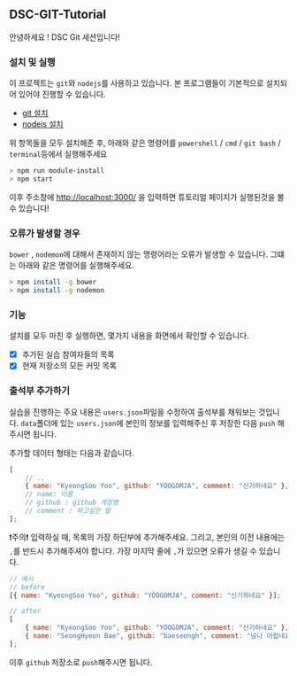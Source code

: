 ## DSC-GIT-Tutorial

안녕하세요 ! DSC Git 세션입니다!

### 설치 및 실행

이 프로젝트는 `git`와 `nodejs`를 사용하고 있습니다. 본 프로그램들이 기본적으로 설치되어 있어야 진행할 수 있습니다.

-   [git 설치](https://git-scm.com/downloads)
-   [nodejs 설치](https://nodejs.org/ko/download/)

위 항목들을 모두 설치해준 후, 아래와 같은 명령어를 `powershell` / `cmd` / `git bash` / `terminal`등에서 실행해주세요

```bash
> npm run module-install
> npm start
```
이후 주소창에 [http://localhost:3000/](http://localhost:3000/) 을 입력하면 튜토리얼 페이지가 실행된것을 볼 수 있습니다!

### 오류가 발생할 경우

`bower` , `nodemon`에 대해서 존재하지 않는 명령어라는 오류가 발생할 수 있습니다. 그떄는 아래와 같은 명령어를 실행해주세요.

```bash
> npm install -g bower
> npm install -g nodemon
```

### 기능

설치를 모두 마친 후 실행하면, 몇가지 내용을 화면에서 확인할 수 있습니다.

-   [x] 추가된 실습 참여자들의 목록
-   [x] 현재 저장소의 모든 커밋 목록

### 출석부 추가하기

실습을 진행하는 주요 내용은 `users.json`파일을 수정하여 출석부를 채워보는 것입니다.
`data`폴더에 있는 `users.json`에 본인의 정보를 입력해주신 후 저장한 다음 `push` 해주시면 됩니다.

추가할 데이터 형태는 다음과 같습니다.

```javascript
[
    // ..
    { name: "KyeongSoo Yoo", github: "YOOGOMJA", comment: "신기하네요" },
    // name: 이름
    // github : github 계정명
    // comment : 하고싶은 말
];
```

❗️주의❗️
입력하실 때, 목록의 가장 하단부에 추가해주세요. 그리고, 본인의 이전 내용에는 `,`를 반드시 추가해주셔야 합니다.
가장 마지막 줄에 `,`가 있으면 오류가 생길 수 있습니다.

```javascript
// 예시
// before
[{ name: "KyeongSoo Yoo", github: "YOOGOMJA", comment: "신기하네요" }];

// after
[
    { name: "KyeongSoo Yoo", github: "YOOGOMJA", comment: "신기하네요" },
    { name: "SeongHyeon Bae", github: "baeseongh", comment: "넘나 어렵네요" }
];
```

이후 `github` 저장소로 `push`해주시면 됩니다.
